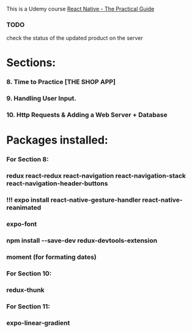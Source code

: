 This is a Udemy course
[React Native - The Practical Guide](https://www.udemy.com/react-native-the-practical-guide/)

### TODO
check the status of the updated product on the server


# Sections:
### 8. Time to Practice [THE SHOP APP]
### 9. Handling User Input.
### 10. Http Requests & Adding a Web Server + Database


# Packages installed:
### For Section 8:
### redux react-redux react-navigation react-navigation-stack react-navigation-header-buttons
### !!! expo install react-native-gesture-handler react-native-reanimated
### expo-font
### npm install --save-dev redux-devtools-extension 
### moment (for formating dates)

### For Section 10:
### redux-thunk

### For Section 11:
### expo-linear-gradient